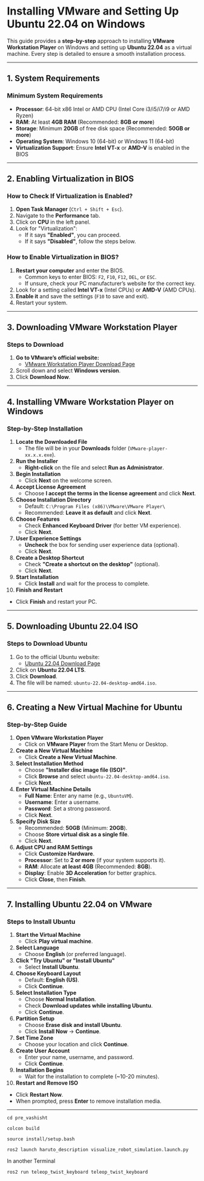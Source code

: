 

# **Installing VMware and Setting Up Ubuntu 22.04 on Windows**

This guide provides a **step-by-step** approach to installing **VMware Workstation Player** on Windows and setting up **Ubuntu 22.04** as a virtual machine. Every step is detailed to ensure a smooth installation process.

---

## **1. System Requirements**

### **Minimum System Requirements**
- **Processor**: 64-bit x86 Intel or AMD CPU (Intel Core i3/i5/i7/i9 or AMD Ryzen)
- **RAM**: At least **4GB RAM** (Recommended: **8GB or more**)
- **Storage**: Minimum **20GB** of free disk space (Recommended: **50GB or more**)
- **Operating System**: Windows 10 (64-bit) or Windows 11 (64-bit)
- **Virtualization Support**: Ensure **Intel VT-x** or **AMD-V** is enabled in the BIOS

---

## **2. Enabling Virtualization in BIOS**

### **How to Check If Virtualization is Enabled?**
1. **Open Task Manager** (`Ctrl + Shift + Esc`).
2. Navigate to the **Performance** tab.
3. Click on **CPU** in the left panel.
4. Look for "Virtualization":
   - If it says **"Enabled"**, you can proceed.
   - If it says **"Disabled"**, follow the steps below.

### **How to Enable Virtualization in BIOS?**
1. **Restart your computer** and enter the BIOS.
   - Common keys to enter BIOS: `F2`, `F10`, `F12`, `DEL`, or `ESC`.
   - If unsure, check your PC manufacturer’s website for the correct key.
2. Look for a setting called **Intel VT-x** (Intel CPUs) or **AMD-V** (AMD CPUs).
3. **Enable it** and save the settings (`F10` to save and exit).
4. Restart your system.

---

## **3. Downloading VMware Workstation Player**

### **Steps to Download**
1. **Go to VMware’s official website:**  
   - [VMware Workstation Player Download Page](https://www.vmware.com/go/downloadplayer)
2. Scroll down and select **Windows version**.
3. Click **Download Now**.

---

## **4. Installing VMware Workstation Player on Windows**

### **Step-by-Step Installation**
1. **Locate the Downloaded File**
   - The file will be in your **Downloads** folder (`VMware-player-xx.x.x.exe`).
2. **Run the Installer**
   - **Right-click** on the file and select **Run as Administrator**.
3. **Begin Installation**
   - Click **Next** on the welcome screen.
4. **Accept License Agreement**
   - Choose **I accept the terms in the license agreement** and click **Next**.
5. **Choose Installation Directory**
   - Default: `C:\Program Files (x86)\VMware\VMware Player\`
   - Recommended: **Leave it as default** and click **Next**.
6. **Choose Features**
   - Check **Enhanced Keyboard Driver** (for better VM experience).
   - Click **Next**.
7. **User Experience Settings**
   - **Uncheck** the box for sending user experience data (optional).
   - Click **Next**.
8. **Create a Desktop Shortcut**
   - Check **"Create a shortcut on the desktop"** (optional).
   - Click **Next**.
9. **Start Installation**
   - Click **Install** and wait for the process to complete.
10. **Finish and Restart**
   - Click **Finish** and restart your PC.

---

## **5. Downloading Ubuntu 22.04 ISO**

### **Steps to Download Ubuntu**
1. Go to the official Ubuntu website:  
   - [Ubuntu 22.04 Download Page](https://ubuntu.com/download/desktop)
2. Click on **Ubuntu 22.04 LTS**.
3. Click **Download**.
4. The file will be named: `ubuntu-22.04-desktop-amd64.iso`.

---

## **6. Creating a New Virtual Machine for Ubuntu**

### **Step-by-Step Guide**
1. **Open VMware Workstation Player**
   - Click on **VMware Player** from the Start Menu or Desktop.
2. **Create a New Virtual Machine**
   - Click **Create a New Virtual Machine**.
3. **Select Installation Method**
   - Choose **"Installer disc image file (ISO)"**.
   - Click **Browse** and select `ubuntu-22.04-desktop-amd64.iso`.
   - Click **Next**.
4. **Enter Virtual Machine Details**
   - **Full Name**: Enter any name (e.g., `UbuntuVM`).
   - **Username**: Enter a username.
   - **Password**: Set a strong password.
   - Click **Next**.
5. **Specify Disk Size**
   - Recommended: **50GB** (Minimum: **20GB**).
   - Choose **Store virtual disk as a single file**.
   - Click **Next**.
6. **Adjust CPU and RAM Settings**
   - Click **Customize Hardware**.
   - **Processor**: Set to **2 or more** (if your system supports it).
   - **RAM**: Allocate **at least 4GB** (Recommended: **8GB**).
   - **Display**: Enable **3D Acceleration** for better graphics.
   - Click **Close**, then **Finish**.

---

## **7. Installing Ubuntu 22.04 on VMware**

### **Steps to Install Ubuntu**
1. **Start the Virtual Machine**
   - Click **Play virtual machine**.
2. **Select Language**
   - Choose **English** (or preferred language).
3. **Click "Try Ubuntu" or "Install Ubuntu"**
   - Select **Install Ubuntu**.
4. **Choose Keyboard Layout**
   - Default: **English (US)**.
   - Click **Continue**.
5. **Select Installation Type**
   - Choose **Normal Installation**.
   - Check **Download updates while installing Ubuntu**.
   - Click **Continue**.
6. **Partition Setup**
   - Choose **Erase disk and install Ubuntu**.
   - Click **Install Now** → **Continue**.
7. **Set Time Zone**
   - Choose your location and click **Continue**.
8. **Create User Account**
   - Enter your name, username, and password.
   - Click **Continue**.
9. **Installation Begins**
   - Wait for the installation to complete (~10-20 minutes).
10. **Restart and Remove ISO**
   - Click **Restart Now**.
   - When prompted, press **Enter** to remove installation media.

---

`cd pre_vashisht`

`colcon build`

`source install/setup.bash`

`ros2 launch haruto_description visualize_robot_simulation.launch.py`

In another Terminal

`ros2 run teleop_twist_keyboard teleop_twist_keyboard`